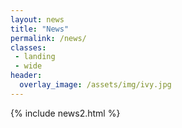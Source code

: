 ```yaml
---
layout: news
title: "News"
permalink: /news/
classes:
 - landing
 - wide
header:
  overlay_image: /assets/img/ivy.jpg
---
```

<section id="news">
           <div class="container">
            {% include news2.html %}
           </div>          
</section>
